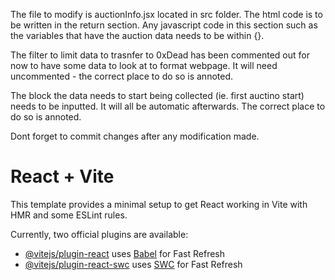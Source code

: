 The file to modify is auctionInfo.jsx located in src folder.  The html code is to be written in the return section.  Any javascript code in this section such as the variables that have the auction data needs to be within {}.

The filter to limit data to trasnfer to 0xDead has been commented out for now to have some data to look at to format webpage.  It will need uncommented - the correct place to do so is annoted.

The block the data needs to start being collected (ie. first auctino start) needs to be inputted.  It will all be automatic afterwards.  The correct place to do so is annoted.

Dont forget to commit changes after any modification made.



# React + Vite

This template provides a minimal setup to get React working in Vite with HMR and some ESLint rules.

Currently, two official plugins are available:

- [@vitejs/plugin-react](https://github.com/vitejs/vite-plugin-react/blob/main/packages/plugin-react/README.md) uses [Babel](https://babeljs.io/) for Fast Refresh
- [@vitejs/plugin-react-swc](https://github.com/vitejs/vite-plugin-react-swc) uses [SWC](https://swc.rs/) for Fast Refresh
